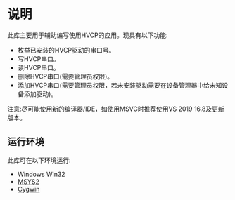 # 说明

此库主要用于辅助编写使用HVCP的应用。现具有以下功能:

- 枚举已安装的HVCP驱动的串口号。
- 写HVCP串口。
- 读HVCP串口。
- 删除HVCP串口(需要管理员权限)。
- 添加HVCP串口(需要管理员权限，若未安装驱动需要在设备管理器中给未知设备添加驱动)。

注意:尽可能使用新的编译器/IDE，如使用MSVC时推荐使用VS 2019 16.8及更新版本。

## 运行环境

此库可在以下环境运行:

- Windows Win32
- [MSYS2](https://msys2.org)
- [Cygwin](https://cygwin.org)